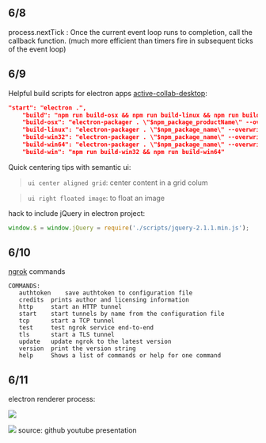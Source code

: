 6/8
------
process.nextTick : Once the current event loop runs to completion, call the callback function. (much more efficient than timers fire in subsequent ticks of the event loop)

6/9
--------
Helpful build scripts for electron apps [active-collab-desktop](https://github.com/nurtext/active-collab-desktop):

```json
"start": "electron .",
    "build": "npm run build-osx && npm run build-linux && npm run build-win32 && npm run build-win64",
    "build-osx": "electron-packager . \"$npm_package_productName\" --overwrite --out=dist --ignore='^/dist$' --ignore='^/media$' --prune --platform=darwin --arch=x64 --icon=media/Icon.icns --app-bundle-id=com.github.nurtext.active-collab-desktop --app-version=$npm_package_version --version=$npm_package_electronVersion && rm -rf \"dist/$npm_package_name-darwin-x64\" && mv \"dist/$npm_package_productName-darwin-x64\" \"dist/$npm_package_name-darwin-x64\" && cd \"dist/$npm_package_name-darwin-x64\" && zip -ryXq9 \"../$npm_package_name-osx-${npm_package_version}.zip\" \"$npm_package_productName.app\"",
    "build-linux": "electron-packager . \"$npm_package_name\" --overwrite --out=dist --ignore='^/dist$' --ignore='^/media/(?!Icon.png$).*' --prune --platform=linux --arch=x64 --app-bundle-id=com.github.nurtext.active-collab-desktop --app-version=$npm_package_version --version=$npm_package_electronVersion && cd \"dist/$npm_package_name-linux-x64/\" && zip -ryq9 \"../$npm_package_name-linux-$npm_package_version.zip\" *",
    "build-win32": "electron-packager . \"$npm_package_name\" --overwrite --out=dist --ignore='^/dist$' --ignore='^/media/(?!Icon.ico$).*' --prune --platform=win32 --arch=ia32 --icon=media/Icon.ico --version=$npm_package_electronVersion --version-string.ProductName=\"$npm_package_productName\" --version-string.FileDescription=\"$npm_package_description\" --version-string.LegalCopyright=\"$npm_package_license\" --version-string.ProductVersion=$npm_package_version && cd \"dist/$npm_package_name-win32-ia32/\" && mv $npm_package_name.exe \"$npm_package_productName.exe\" && zip -ryq9 \"../$npm_package_name-win-ia32-$npm_package_version.zip\" *",
    "build-win64": "electron-packager . \"$npm_package_name\" --overwrite --out=dist --ignore='^/dist$' --ignore='^/media/(?!Icon.ico$).*' --prune --platform=win32 --arch=x64 --icon=media/Icon.ico --version=$npm_package_electronVersion --version-string.ProductName=\"$npm_package_productName\" --version-string.FileDescription=\"$npm_package_description\" --version-string.LegalCopyright=\"$npm_package_license\" --version-string.ProductVersion=$npm_package_version && cd \"dist/$npm_package_name-win32-x64/\" && mv $npm_package_name.exe \"$npm_package_productName.exe\" && zip -ryq9 \"../$npm_package_name-win-x64-$npm_package_version.zip\" *",
    "build-win": "npm run build-win32 && npm run build-win64"

```

Quick centering tips with semantic ui:
> `ui center aligned grid`: center content in a grid colum

> `ui right floated image`: to float an image

hack to include jQuery in electron project:
```js
window.$ = window.jQuery = require('./scripts/jquery-2.1.1.min.js');
```
6/10
--------
[ngrok](https://ngrok.com/) commands
```
COMMANDS:
   authtoken	save authtoken to configuration file
   credits	prints author and licensing information
   http		start an HTTP tunnel
   start	start tunnels by name from the configuration file
   tcp		start a TCP tunnel
   test		test ngrok service end-to-end
   tls		start a TLS tunnel
   update	update ngrok to the latest version
   version	print the version string
   help		Shows a list of commands or help for one command
```
6/11
-------------
electron renderer process:

![](http://res.cloudinary.com/masteryoperation/image/upload/v1465662508/renderer_process_hezpv4.jpg)

![](http://res.cloudinary.com/masteryoperation/image/upload/v1465662508/rendermany_nxuiur.jpg)
source: github youtube presentation

